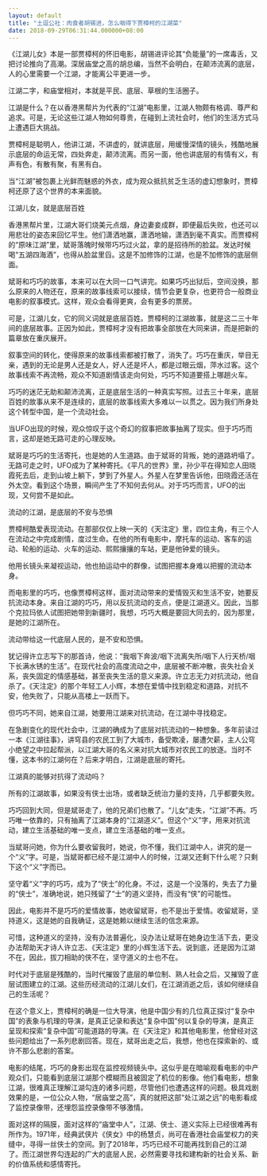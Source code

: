 ```yaml
---
layout: default
title: "土逗公社：肉食者胡锡进，怎么咽得下贾樟柯的江湖菜"
date: 2018-09-29T06:31:44.000000+08:00
---
```


《江湖儿女》本是一部贾樟柯的怀旧电影，胡锡进评论其‌‌“负能量‌‌”的一席毒舌，又把讨论推向了高潮。深居庙堂之高的胡总编，当然不会明白，在颠沛流离的底层，人的心里需要一个江湖，才能离公平更进一步。

江湖二字，和庙堂相对，本就是平民、底层、草根的生活圈子。

江湖是什么？在以香港黑帮片为代表的‌‌“江湖‌‌”电影里，江湖人物颇有格调、尊严和追求。可是，无论这些江湖人物如何尊贵，在碰到上流社会时，他们的生活方式马上遭遇巨大挑战。

贾樟柯是聪明人，他讲江湖，不讲虚的，就讲底层，用缓慢深情的镜头，残酷地展示底层的命运无常，四处奔走，颠沛流离。而另一面，他也讲底层的有情有义，有声有色，有散有聚，有黑有白。

当‌‌“江湖‌‌”被包裹上光鲜而魅惑的外衣，成为观众抵抗贫乏生活的虚幻想象时，贾樟柯还原了这个世界的本来面貌。

江湖儿女，就是底层百姓

香港黑帮片里，江湖大哥们烧美元点烟，身边妻妾成群，即便最后失败，也还可以用悲壮的姿态来回忆平生。他们潇洒地赢，潇洒地输，潇洒到毫不真实。而贾樟柯的‌‌“原味江湖‌‌”里，斌哥落魄时候带巧巧过火盆，拿的是招待所的脸盆。发达时候喝‌‌“五湖四海酒‌‌”，也得从脸盆里舀。这是不加修饰的江湖，也是不加修饰的底层侧面。

斌哥和巧巧的故事，本来可以在大同一口气讲完。如果巧巧出狱后，空间没换，那么原来的人物还在，原来的故事线索可以接续，情节会更复杂，也更符合一般商业电影的叙事模式。这样，观众会看得更爽，会有更多的票房。

可是，江湖儿女，它的同义词就是底层百姓。贾樟柯的江湖故事，就是这二三十年间的底层故事。正因为如此，贾樟柯才没有把故事全部放在大同来讲，而是把新的篇章放在重庆展开。

叙事空间的转化，使得原来的故事线索都被打散了，消失了。巧巧在重庆，举目无亲，遇到的无论是男人还是女人，好人还是坏人，都是过眼云烟，萍水过客。这个故事线索不再流畅，观众不知道剧情该走向何处，巧巧不知道要搭上哪趟火车。

巧巧的迷茫无助和颠沛流离，正是底层生活的一种真实写照。过去三十年来，底层百姓的故事从来不是连续的，底层的故事线索大多难以一以贯之。因为我们所身处这个转型中国，是一个流动社会。

当UFO出现的时候，观众惊叹于这个奇幻的叙事把故事抽离了现实。但于巧巧而言，这却是她无路可走的心理反映。

斌哥是巧巧的生活寄托，也是她的人生道路。由于斌哥的背叛，她的道路坍塌了。无路可走之时，UFO成为了某种寄托。《平凡的世界》里，孙少平在得知恋人田晓霞死去后，走到山坡上躺下，梦到了外星人。外星人在梦里告诉他，田晓霞还活在外太空。看到这个场景，瞬间产生了不知何去何从。对于巧巧而言，UFO的出现，又何尝不是如此。

流动的江湖，是底层的不安与恐惧

贾樟柯酷爱表现流动。在那部仅仅上映一天的《天注定》里，四位主角，有三个人在流动之中完成剧情，度过生命。在他的所有电影中，摩托车的运动、客车的运动、轮船的运动、火车的运动、熙熙攘攘的车站，更是他钟爱的镜头。

他用长镜头来凝视运动，他也拍运动中的群像，试图把握本身难以把握的流动本身。

而电影里的巧巧，也像贾樟柯这样，面对流动带来的爱情毁灭和生活不安，她要反抗流动本身。来自江湖的巧巧，用以反抗流动的支点，便是江湖道义。因此，当那个克拉玛依人试图把她带到新疆时，我想，巧巧大概是要回大同去的，因为那里，是她的江湖所在。

流动带给这一代底层人民的，是不安和恐惧。

犹记得许立志写下的那首诗，他说：‌‌“我咽下奔波/咽下流离失所/咽下人行天桥/咽下长满水锈的生活‌‌”。在现代社会的高度流动之中，底层被不断冲散，丧失社会关系，丧失固定的情感基础，甚至丧失生活的意义来源。许立志无力对抗流动，他自杀了。《天注定》的那个年轻工人小辉，本想在爱情中找到稳定和道路，对抗不安，他失败了，只能从高楼上一跃而下。

但巧巧不同，她来自江湖，她要用江湖来对抗流动，在江湖中寻找稳定。

在急剧变化的现代社会中，江湖的确成为了底层对抗流动的一种想象。多年前读过一本《江湖往事》，讲穹县的农民工到了大城市，备受欺凌，屡遭欠薪，主人公穹小绝望之中拉起帮派，以江湖大哥的名义来对抗大城市对农民工的放逐。当时不懂，这本书的江湖何在？后来才明白，江湖是底层的寄托。

江湖真的能够对抗得了流动吗？

所有的江湖故事，如果没有侠士出场，或者缺乏统治力量的支持，几乎都要失败。

巧巧回到大同，但是斌哥走了，他的兄弟们也散了。‌‌“儿女‌‌”走失，‌‌“江湖‌‌”不再。巧巧唯一依靠的，只有抽离了江湖本身的‌‌“江湖道义‌‌”。但这个‌‌“义‌‌”字，用来对抗流动，建立生活基础的唯一支点，建立生活基础的唯一支点。

当斌哥问她，你为什么要收留我时，她说，你不懂，我们江湖中人，讲究的是一个‌‌“义‌‌”字。可是，当斌哥都已经不是江湖中人的时候，江湖又还剩下什么呢？只剩下这个‌‌“义‌‌”字而已。

坚守着‌‌“义‌‌”字的巧巧，成为了‌‌“侠士‌‌”的化身。不过，这是一个没落的，失去了力量的‌‌“侠士‌‌”，准确地说，她只残留了‌‌“士‌‌”的道义坚持，而没有‌‌“侠‌‌”的可能性。

因此，电影并不是巧巧的爱情故事，她收留斌哥，也不是出于爱情。收留斌哥，坚持道义，这是她的自我确证，这是她赖以继续生活的信念来源。

可惜，这种道义的坚持，没有办法普遍化，没办法让斌哥在她身边生活下去，更没办法帮助天才诗人许立志、《天注定》里的小辉生活下去。说到底，还是因为江湖不在，因此，拔刀相助的侠不在，坚守道义的士也不在。

时代对于底层是残酷的，当时代摧毁了底层的单位制、熟人社会之后，又摧毁了底层试图建立的江湖。这些历经流动的江湖儿女们，在江湖消逝之后，该如何继续自己的生活呢？

在这个意义上，贾樟柯的确是一位大导演，他是中国少有的几位真正探讨‌‌“复杂中国‌‌”的表象与机理的导演，是真正记录和表达‌‌“复杂中国‌‌”何以复杂的导演，是真正呈现和探索‌‌“复杂中国‌‌”可能道路的导演。在《天注定》和其他电影里，他曾经对这些问题给出了一系列悲剧回答。现在，斌哥出走之后，我想，他也在探索新的、或许不那么悲剧的答案。

电影的结尾，巧巧的身影出现在监控视频镜头中。这似乎是在暗喻观看电影的中产观众们，只能看到底层江湖那个模糊而且被固定了机位的影像。他们看电影，想象江湖，很难真正理解江湖勾连的诸多问题，尽管他们也遭遇这样的问题。极具戏剧效果的是，一位公众人物，‌‌“居庙堂之高‌‌”，真的就把这部‌‌“处江湖之远‌‌”的电影看成了监控录像带，还埋怨监控录像带不够激情。

面对这样的隔膜，面对这样的‌‌“庙堂中人‌‌”，江湖、侠士、道义实际上已经很难再有所作为。1971年，经典武侠片《侠女》中的杨慧贞，尚可在香港社会庙堂权力的夹缝中，寻得一丝侠士的空间。到了2018年，巧巧已经不可能再找到自己的江湖了。而江湖世界勾连起的广大的底层人民，必然需要寻找和建构新的社会关系、新的价值系统和感情寄托。

